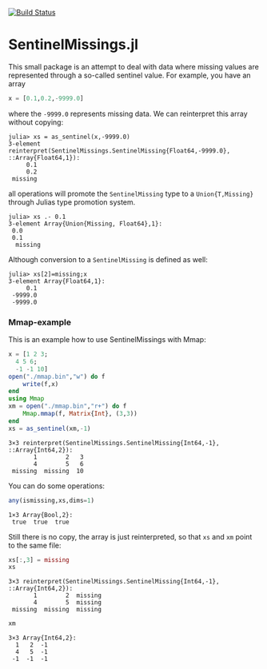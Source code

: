 [![Build Status](https://travis-ci.org/meggart/SentinelMissings.jl.svg?branch=master)](https://travis-ci.org/meggart/SentinelMissings.jl)

# SentinelMissings.jl


This small package is an attempt to deal with data where missing values are
represented through a so-called sentinel value.
For example, you have an array

```julia
x = [0.1,0.2,-9999.0]
```

where the `-9999.0` represents missing data. We can reinterpret this array without copying:

````
julia> xs = as_sentinel(x,-9999.0)
3-element reinterpret(SentinelMissings.SentinelMissing{Float64,-9999.0}, ::Array{Float64,1}):
     0.1
     0.2
 missing
````

all operations will promote the `SentinelMissing` type to a `Union{T,Missing}` through
Julias type promotion system.

````
julia> xs .- 0.1
3-element Array{Union{Missing, Float64},1}:
 0.0
 0.1
  missing
````

Although conversion to a `SentinelMissing` is defined as well:

````
julia> xs[2]=missing;x
3-element Array{Float64,1}:
     0.1
 -9999.0
 -9999.0
````

### Mmap-example

This is an example how to use SentinelMissings with Mmap:

````julia
x = [1 2 3;
  4 5 6;
  -1 -1 10]
open("./mmap.bin","w") do f
    write(f,x)
end
using Mmap
xm = open("./mmap.bin","r+") do f
    Mmap.mmap(f, Matrix{Int}, (3,3))
end
xs = as_sentinel(xm,-1)
````
````
3×3 reinterpret(SentinelMissings.SentinelMissing{Int64,-1}, ::Array{Int64,2}):
       1        2   3
       4        5   6
 missing  missing  10
````

You can do some operations:

````julia
any(ismissing,xs,dims=1)
````
````
1×3 Array{Bool,2}:
 true  true  true
````

Still there is no copy, the array is just reinterpreted, so that `xs` and `xm` point to the same file:

````julia
xs[:,3] = missing
xs
````
````
3×3 reinterpret(SentinelMissings.SentinelMissing{Int64,-1}, ::Array{Int64,2}):
       1        2  missing
       4        5  missing
 missing  missing  missing
````

````julia
xm
````
````
3×3 Array{Int64,2}:
  1   2  -1
  4   5  -1
 -1  -1  -1
````
